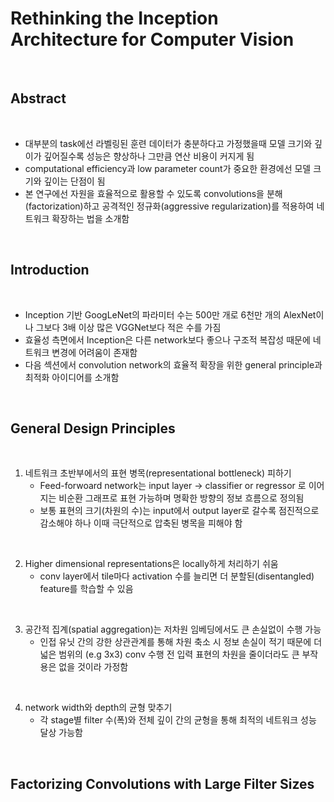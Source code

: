 # Rethinking the Inception Architecture for Computer Vision

<br>

## Abstract

<br>

- 대부분의 task에선 라벨링된 훈련 데이터가 충분하다고 가정했을때 모델 크기와 깊이가 깊어질수록 성능은 향상하나 그만큼 연산 비용이 커지게 됨
- computational efficiency과 low parameter count가 중요한 환경에선 모델 크기와 깊이는 단점이 됨
- 본 연구에선 자원을 효율적으로 활용할 수 있도록 convolutions을 분해(factorization)하고 공격적인 정규화(aggressive regularization)를 적용하여 네트워크 확장하는 법을 소개함

<br>

## Introduction

<br>

- Inception 기반 GoogLeNet의 파라미터 수는 500만 개로 6천만 개의 AlexNet이나 그보다 3배 이상 많은 VGGNet보다 적은 수를 가짐
- 효율성 측면에서 Inception은 다른 network보다 좋으나 구조적 복잡성 때문에 네트워크 변경에 어려움이 존재함
- 다음 섹션에서 convolution network의 효율적 확장을 위한 general principle과 최적화 아이디어를 소개함

<br>

## General Design Principles

<br>

1. 네트워크 초반부에서의 표현 병목(representational bottleneck) 피하기
   - Feed-forwoard network는 input layer -> classifier or regressor 로 이어지는 비순환 그래프로 표현 가능하며 명확한 방향의 정보 흐름으로 정의됨
   - 보통 표현의 크기(차원의 수)는 input에서 output layer로 갈수록 점진적으로 감소해야 하나 이때 극단적으로 압축된 병목을 피해야 함

 <br>

2. Higher dimensional representations은 locally하게 처리하기 쉬움
   - conv layer에서 tile마다 activation 수를 늘리면 더 분할된(disentangled) feature를 학습할 수 있음

 <br>

3. 공간적 집계(spatial aggregation)는 저차원 임베딩에서도 큰 손실없이 수행 가능
   - 인접 유닛 간의 강한 상관관계를 통해 차원 축소 시 정보 손실이 적기 때문에 더 넓은 범위의 (e.g 3x3) conv 수행 전 입력 표현의 차원을 줄이더라도 큰 부작용은 없을 것이라 가정함

 <br>

4. network width와 depth의 균형 맞추기
   - 각 stage별 filter 수(폭)와 전체 깊이 간의 균형을 통해 최적의 네트워크 성능 달상 가능함


<br>

## Factorizing Convolutions with Large Filter Sizes

<br>

